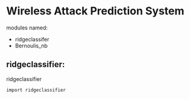 # Wireless Attack Prediction System
modules named:
* ridgeclassifer
* Bernoulis_nb


## ridgeclassifier:
ridgeclassifier

```import ridgeclassifier```